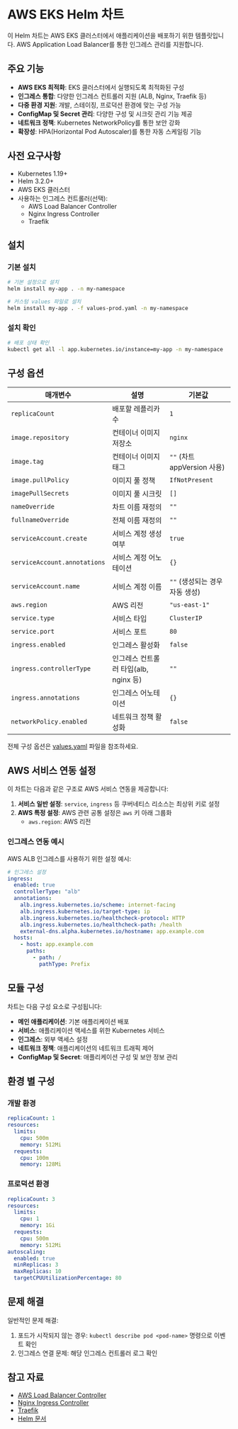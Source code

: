 # AWS EKS Helm 차트

이 Helm 차트는 AWS EKS 클러스터에서 애플리케이션을 배포하기 위한 템플릿입니다. AWS Application Load Balancer를 통한 인그레스 관리를 지원합니다.

## 주요 기능

- **AWS EKS 최적화**: EKS 클러스터에서 실행되도록 최적화된 구성
- **인그레스 통합**: 다양한 인그레스 컨트롤러 지원 (ALB, Nginx, Traefik 등)
- **다중 환경 지원**: 개발, 스테이징, 프로덕션 환경에 맞는 구성 가능
- **ConfigMap 및 Secret 관리**: 다양한 구성 및 시크릿 관리 기능 제공
- **네트워크 정책**: Kubernetes NetworkPolicy를 통한 보안 강화
- **확장성**: HPA(Horizontal Pod Autoscaler)를 통한 자동 스케일링 기능

## 사전 요구사항

- Kubernetes 1.19+
- Helm 3.2.0+
- AWS EKS 클러스터
- 사용하는 인그레스 컨트롤러(선택):
  - AWS Load Balancer Controller
  - Nginx Ingress Controller
  - Traefik

## 설치

### 기본 설치

```bash
# 기본 설정으로 설치
helm install my-app . -n my-namespace

# 커스텀 values 파일로 설치
helm install my-app . -f values-prod.yaml -n my-namespace
```

### 설치 확인

```bash
# 배포 상태 확인
kubectl get all -l app.kubernetes.io/instance=my-app -n my-namespace
```

## 구성 옵션

| 매개변수 | 설명 | 기본값 |
|---------|-------------|---------|
| `replicaCount` | 배포할 레플리카 수 | `1` |
| `image.repository` | 컨테이너 이미지 저장소 | `nginx` |
| `image.tag` | 컨테이너 이미지 태그 | `""` (차트 appVersion 사용) |
| `image.pullPolicy` | 이미지 풀 정책 | `IfNotPresent` |
| `imagePullSecrets` | 이미지 풀 시크릿 | `[]` |
| `nameOverride` | 차트 이름 재정의 | `""` |
| `fullnameOverride` | 전체 이름 재정의 | `""` |
| `serviceAccount.create` | 서비스 계정 생성 여부 | `true` |
| `serviceAccount.annotations` | 서비스 계정 어노테이션 | `{}` |
| `serviceAccount.name` | 서비스 계정 이름 | `""` (생성되는 경우 자동 생성) |
| `aws.region` | AWS 리전 | `"us-east-1"` |
| `service.type` | 서비스 타입 | `ClusterIP` |
| `service.port` | 서비스 포트 | `80` |
| `ingress.enabled` | 인그레스 활성화 | `false` |
| `ingress.controllerType` | 인그레스 컨트롤러 타입(alb, nginx 등) | `""` |
| `ingress.annotations` | 인그레스 어노테이션 | `{}` |
| `networkPolicy.enabled` | 네트워크 정책 활성화 | `false` |

전체 구성 옵션은 [values.yaml](values.yaml) 파일을 참조하세요.

## AWS 서비스 연동 설정

이 차트는 다음과 같은 구조로 AWS 서비스 연동을 제공합니다:

1. **서비스 일반 설정**: `service`, `ingress` 등 쿠버네티스 리소스는 최상위 키로 설정
2. **AWS 특정 설정**: AWS 관련 공통 설정은 `aws` 키 아래 그룹화
   - `aws.region`: AWS 리전

### 인그레스 연동 예시

AWS ALB 인그레스를 사용하기 위한 설정 예시:

```yaml
# 인그레스 설정
ingress:
  enabled: true
  controllerType: "alb"
  annotations:
    alb.ingress.kubernetes.io/scheme: internet-facing
    alb.ingress.kubernetes.io/target-type: ip
    alb.ingress.kubernetes.io/healthcheck-protocol: HTTP
    alb.ingress.kubernetes.io/healthcheck-path: /health
    external-dns.alpha.kubernetes.io/hostname: app.example.com
  hosts:
    - host: app.example.com
      paths:
        - path: /
          pathType: Prefix
```

## 모듈 구성

차트는 다음 구성 요소로 구성됩니다:

- **메인 애플리케이션**: 기본 애플리케이션 배포
- **서비스**: 애플리케이션 액세스를 위한 Kubernetes 서비스
- **인그레스**: 외부 액세스 설정
- **네트워크 정책**: 애플리케이션의 네트워크 트래픽 제어
- **ConfigMap 및 Secret**: 애플리케이션 구성 및 보안 정보 관리

## 환경 별 구성

### 개발 환경

```yaml
replicaCount: 1
resources:
  limits:
    cpu: 500m
    memory: 512Mi
  requests:
    cpu: 100m
    memory: 128Mi
```

### 프로덕션 환경

```yaml
replicaCount: 3
resources:
  limits:
    cpu: 1
    memory: 1Gi
  requests:
    cpu: 500m
    memory: 512Mi
autoscaling:
  enabled: true
  minReplicas: 3
  maxReplicas: 10
  targetCPUUtilizationPercentage: 80
```

## 문제 해결

일반적인 문제 해결:

1. 포드가 시작되지 않는 경우: `kubectl describe pod <pod-name>` 명령으로 이벤트 확인
2. 인그레스 연결 문제: 해당 인그레스 컨트롤러 로그 확인

## 참고 자료

- [AWS Load Balancer Controller](https://kubernetes-sigs.github.io/aws-load-balancer-controller)
- [Nginx Ingress Controller](https://kubernetes.github.io/ingress-nginx/)
- [Traefik](https://doc.traefik.io/traefik/providers/kubernetes-ingress/)
- [Helm 문서](https://helm.sh/docs/)
